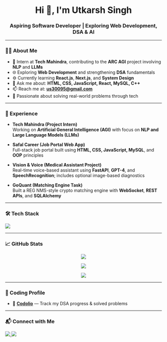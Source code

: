 
<h1 align="center">Hi 👋, I'm Utkarsh Singh</h1>
<h3 align="center">Aspiring Software Developer | Exploring Web Development, DSA & AI</h3>

---

### 🧑‍💻 About Me

- 💼 Intern at **Tech Mahindra**, contributing to the **ARC AGI** project involving **NLP** and **LLMs**
- 🌐 Exploring **Web Development** and strengthening **DSA** fundamentals
- ⚙️ Currently learning **React.js**, **Next.js**, and **System Design**
- 💬 Ask me about: **HTML, CSS, JavaScript, React, MySQL, C++**
- 📫 Reach me at: **us30095@gmail.com**
- 🎯 Passionate about solving real-world problems through tech

---

### 💼 Experience

- **Tech Mahindra (Project Intern)**  
  Working on **Artificial General Intelligence (AGI)** with focus on **NLP and Large Language Models (LLMs)**

- **Safal Career (Job Portal Web App)**  
  Full-stack job portal built using **HTML, CSS, JavaScript, MySQL**, and **OOP** principles

- **Vision & Voice (Medical Assistant Project)**  
  Real-time voice-based assistant using **FastAPI**, **GPT-4**, and **SpeechRecognition**; includes optional image-based diagnostics

- **GoQuant (Matching Engine Task)**  
  Built a REG NMS-style crypto matching engine with **WebSocket**, **REST APIs**, and **SQLAlchemy**

---

### 🛠️ Tech Stack

<p align="left">
  <img src="https://skillicons.dev/icons?i=html,css,js,react,nextjs,cpp,python,mysql,git,github,vscode" />
</p>

---

### 📈 GitHub Stats

<p align="center">
  <img src="https://github-readme-stats.vercel.app/api?username=BtwUtkarsh&show_icons=true&theme=radical" />
</p>

<p align="center">
  <img src="https://github-readme-streak-stats.herokuapp.com/?user=BtwUtkarsh&theme=radical" />
</p>

<p align="center">
  <img src="https://github-readme-stats.vercel.app/api/top-langs/?username=BtwUtkarsh&layout=compact&theme=radical" />
</p>

---

### 🔗 Coding Profile

- 🧠 **[Codolio](https://www.codolio.io/BtwUtkarsh)** — Track my DSA progress & solved problems

---

### 📬 Connect with Me

<p>
  <a href="https://www.linkedin.com/in/your-linkedin-id" target="_blank">
    <img src="https://img.shields.io/badge/LinkedIn-blue?style=flat&logo=linkedin" />
  </a>
  <a href="mailto:us30095@gmail.com">
    <img src="https://img.shields.io/badge/Gmail-red?style=flat&logo=gmail&logoColor=white" />
  </a>
</p>










